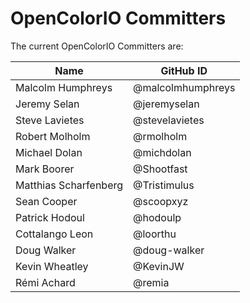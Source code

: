 <!-- SPDX-License-Identifier: CC-BY-4.0 -->
<!-- Copyright Contributors to the OpenColorIO project. -->

# OpenColorIO Committers

The current OpenColorIO Committers are:

| Name           | GitHub ID |
| -------------- | -----------------
| Malcolm Humphreys | @malcolmhumphreys |
| Jeremy Selan | @jeremyselan |
| Steve Lavietes | @stevelavietes |
| Robert Molholm | @rmolholm |
| Michael Dolan | @michdolan |
| Mark Boorer | @Shootfast |
| Matthias Scharfenberg | @Tristimulus |
| Sean Cooper | @scoopxyz
| Patrick Hodoul | @hodoulp
| Cottalango Leon | @loorthu
| Doug Walker | @doug-walker |
| Kevin Wheatley | @KevinJW |
| Rémi Achard | @remia |
